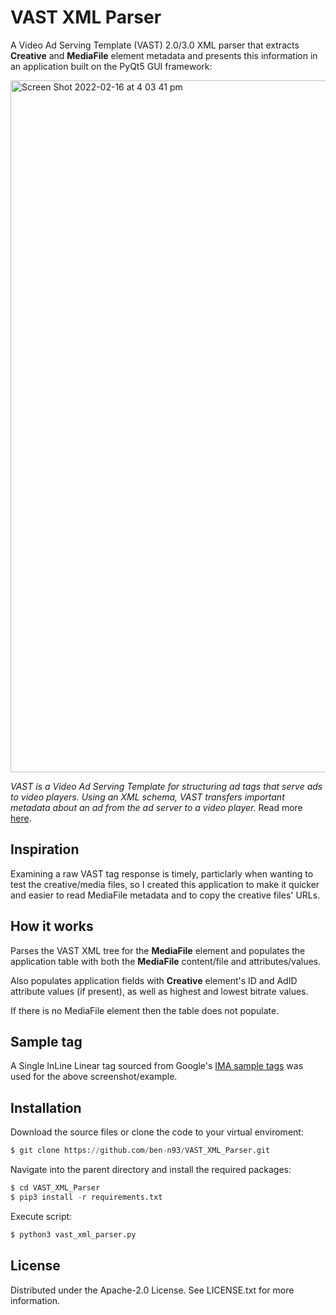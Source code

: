 # VAST XML Parser

A Video Ad Serving Template (VAST) 2.0/3.0 XML parser that extracts **Creative** and **MediaFile** element metadata and presents this information in an application built on the PyQt5 GUI framework:

<img width="1107" alt="Screen Shot 2022-02-16 at 4 03 41 pm" src="https://user-images.githubusercontent.com/84557025/154199660-a992261a-3c47-4074-b5e2-74faf778b30e.png">

*VAST is a Video Ad Serving Template for structuring ad tags that serve ads to video players. Using an XML schema, VAST transfers important metadata about an ad from the ad server to a video player.* Read more [here](https://www.iab.com/guidelines/vast/).

## Inspiration

Examining a raw VAST tag response is timely, particlarly when wanting to test the creative/media files, so I created this application to make it quicker and easier to read MediaFile metadata and to copy the creative files' URLs.

## How it works

Parses the VAST XML tree for the **MediaFile** element and populates the application table with both the **MediaFile** content/file and attributes/values.

Also populates application fields with **Creative** element's ID and AdID attribute values (if present), as well as highest and lowest bitrate values.

If there is no MediaFile element then the table does not populate.

## Sample tag

A Single InLine Linear tag sourced from Google's [IMA sample tags](https://developers.google.com/interactive-media-ads/docs/sdks/html5/client-side/tags) was used for the above screenshot/example.

## Installation

Download the source files or clone the code to your virtual enviroment:

``` python
$ git clone https://github.com/ben-n93/VAST_XML_Parser.git
```
Navigate into the parent directory and install the required packages:

```python
$ cd VAST_XML_Parser
$ pip3 install -r requirements.txt
```

Execute script:
```python
$ python3 vast_xml_parser.py
```

## License

Distributed under the Apache-2.0 License. See LICENSE.txt for more information.
